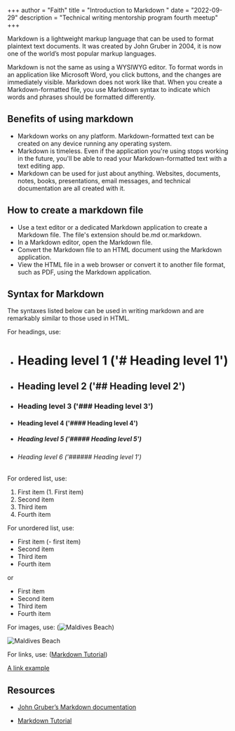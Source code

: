 +++
author = "Faith"
title = "Introduction to Markdown "
date = "2022-09-29"
description = "Technical writing mentorship program fourth meetup"
+++

Markdown is a lightweight markup language that can be used to format plaintext text documents. It was created by John Gruber in 2004, it is now one of the world’s most popular markup languages.

Markdown is not the same as using a WYSIWYG editor. To format words in an application like Microsoft Word, you click buttons, and the changes are immediately visible. Markdown does not work like that. When you create a Markdown-formatted file, you use Markdown syntax to indicate which words and phrases should be formatted differently.

## Benefits of using markdown

- Markdown works on any platform. Markdown-formatted text can be created on any device running any operating system.
- Markdown is timeless. Even if the application you're using stops working in the future, you'll be able to read your Markdown-formatted text with a text editing app.
- Markdown can be used for just about anything. Websites, documents, notes, books, presentations, email messages, and technical documentation are all created with it.

## How to create a markdown file

- Use a text editor or a dedicated Markdown application to create a Markdown file. The file's extension should be.md or.markdown.
- In a Markdown editor, open the Markdown file.
- Convert the Markdown file to an HTML document using the Markdown application.
- View the HTML file in a web browser or convert it to another file format, such as PDF, using the Markdown application.

## Syntax for Markdown

The syntaxes listed below can be used in writing markdown and are remarkably similar to those used in HTML.

For headings, use:

- # Heading level 1 ('# Heading level 1')
- ## Heading level 2 ('## Heading level 2')
- ### Heading level 3 ('### Heading level 3')
- #### Heading level 4 ('#### Heading level 4')
- ##### Heading level 5 ('##### Heading level 5')
- ###### Heading level 6 ('###### Heading level 1')

For ordered list, use:

1. First item (1. First item)
2. Second item
3. Third item
4. Fourth item

For unordered list, use:

- First item (- first item)
- Second item
- Third item
- Fourth item

or

- First item
- Second item
- Third item
- Fourth item

For images, use:
(![Maldives Beach](https://images.unsplash.com/photo-1602002418816-5c0aeef426aa?ixlib=rb-1.2.1&ixid=MnwxMjA3fDB8MHxwaG90by1wYWdlfHx8fGVufDB8fHx8&auto=format&fit=crop&w=2874&q=80))

![Maldives Beach](https://images.unsplash.com/photo-1602002418816-5c0aeef426aa?ixlib=rb-1.2.1&ixid=MnwxMjA3fDB8MHxwaG90by1wYWdlfHx8fGVufDB8fHx8&auto=format&fit=crop&w=2874&q=80)

For links, use:
([Markdown Tutorial](https://www.markdowntutorial.com/))

[A link example](https://www.markdowntutorial.com/)

## Resources

- [John Gruber’s Markdown documentation](https://daringfireball.net/projects/markdown/)

- [Markdown Tutorial](https://www.markdowntutorial.com/)
